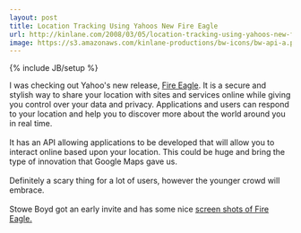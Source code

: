 ```yaml
---
layout: post
title: Location Tracking Using Yahoos New Fire Eagle
url: http://kinlane.com/2008/03/05/location-tracking-using-yahoos-new-fire-eagle/
image: https://s3.amazonaws.com/kinlane-productions/bw-icons/bw-api-a.png
---
```

{% include JB/setup %}
<p>
     I was checking out Yahoo's new release, <a href="http://fireeagle.yahoo.net/">Fire Eagle</a>. It is a secure and stylish way to share your location with sites and services online while giving you control over your data and privacy. Applications and users can respond to your location and help you to discover more about the world around you in real time.
     <br />
     <br />
     It has an API allowing applications to be developed that will allow you to interact online based upon your location. This could be huge and bring the type of innovation that Google Maps gave us.
     <br />
     <br />
     Definitely a scary thing for a lot of users, however the younger crowd will embrace.
     <br />
     <br />
     Stowe Boyd got an early invite and has some nice <a href="http://www.typepad.com/t/trackback/1343/26825734">screen shots of Fire Eagle.</a>
</p>